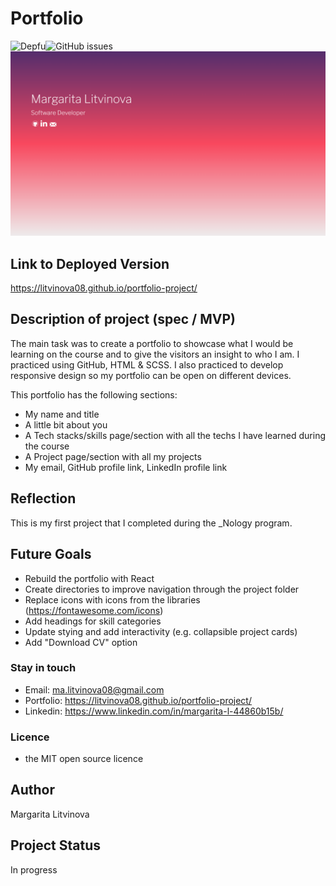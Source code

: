 # Portfolio

![Depfu](https://img.shields.io/depfu/litvinova08/e-commerce-react)![GitHub issues](https://img.shields.io/github/issues/litvinova08/e-commerce-react)
![project screenshot](./assets/portfolio.png)

## Link to Deployed Version

https://litvinova08.github.io/portfolio-project/

## Description of project (spec / MVP)

The main task was to create a portfolio to showcase what I would be learning on the course and to give the visitors an insight to who I am. I practiced using GitHub, HTML & SCSS. I also practiced to develop responsive design so my portfolio can be open on different devices.

This portfolio has the following sections:

- My name and title
- A little bit about you
- A Tech stacks/skills page/section with all the techs I have learned during the course
- A Project page/section with all my projects
- My email, GitHub profile link, LinkedIn profile link

## Reflection

This is my first project that I completed during the \_Nology program.

## Future Goals

- Rebuild the portfolio with React
- Create directories to improve navigation through the project folder
- Replace icons with icons from the libraries (https://fontawesome.com/icons)
- Add headings for skill categories
- Update stying and add interactivity (e.g. collapsible project cards)
- Add "Download CV" option

### Stay in touch

- Email: ma.litvinova08@gmail.com
- Portfolio: https://litvinova08.github.io/portfolio-project/
- Linkedin: https://www.linkedin.com/in/margarita-l-44860b15b/

### Licence

- the MIT open source licence

## Author

Margarita Litvinova

## Project Status

In progress
